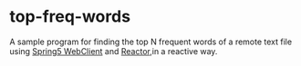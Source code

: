 # top-freq-words
A sample program for finding the top N frequent words of a remote text file using [Spring5 WebClient](https://docs.spring.io/spring/docs/5.0.x/javadoc-api/org/springframework/web/reactive/function/client/WebClient.html) and [Reactor](https://github.com/reactor/reactor),in a reactive way.
